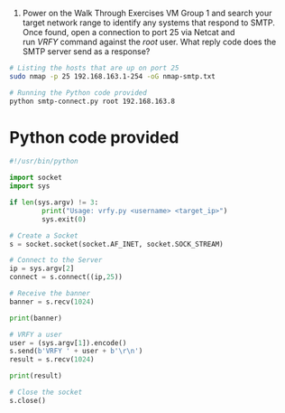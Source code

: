1. Power on the Walk Through Exercises VM Group 1 and search your target network range to identify any systems that respond to SMTP. Once found, open a connection to port 25 via Netcat and run _VRFY_ command against the _root_ user. What reply code does the SMTP server send as a response?

```bash
# Listing the hosts that are up on port 25
sudo nmap -p 25 192.168.163.1-254 -oG nmap-smtp.txt

# Running the Python code provided
python smtp-connect.py root 192.168.163.8
```

# Python code provided
```python
#!/usr/bin/python

import socket
import sys

if len(sys.argv) != 3:
        print("Usage: vrfy.py <username> <target_ip>")
        sys.exit(0)

# Create a Socket
s = socket.socket(socket.AF_INET, socket.SOCK_STREAM)

# Connect to the Server
ip = sys.argv[2]
connect = s.connect((ip,25))

# Receive the banner
banner = s.recv(1024)

print(banner)

# VRFY a user
user = (sys.argv[1]).encode()
s.send(b'VRFY ' + user + b'\r\n')
result = s.recv(1024)

print(result)

# Close the socket
s.close()
```

